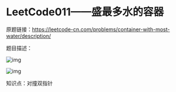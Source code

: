 # LeetCode011——盛最多水的容器



原题链接：https://leetcode-cn.com/problems/container-with-most-water/description/

题目描述：

![img](https://img-blog.csdn.net/20180804094113124?watermark/2/text/aHR0cHM6Ly9ibG9nLmNzZG4ubmV0L3FxXzQxMjMxOTI2/font/5a6L5L2T/fontsize/400/fill/I0JBQkFCMA==/dissolve/70)

![img](https://img-blog.csdn.net/20180804094147880?watermark/2/text/aHR0cHM6Ly9ibG9nLmNzZG4ubmV0L3FxXzQxMjMxOTI2/font/5a6L5L2T/fontsize/400/fill/I0JBQkFCMA==/dissolve/70)

知识点：对撞双指针